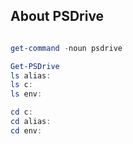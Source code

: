 ## About PSDrive


```powershell 

get-command -noun psdrive

Get-PSDrive
ls alias:
ls c:
ls env:

cd c:
cd alias:
cd env:
```


